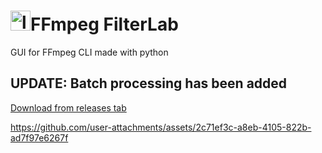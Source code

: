# <img width="32" height="32" alt="logo" src="https://github.com/user-attachments/assets/9408b12e-f8fc-464d-8306-5949cba7304e" />FFmpeg FilterLab

GUI for FFmpeg CLI made with python

## UPDATE: Batch processing has been added

[Download from releases tab](https://github.com/wedsmoker/FFmpeg-FilterLab/releases)


https://github.com/user-attachments/assets/2c71ef3c-a8eb-4105-822b-ad7f97e6267f

